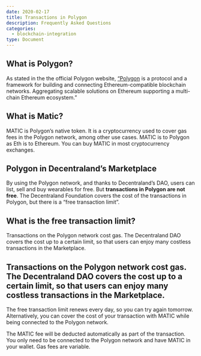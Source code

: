 ```yaml
---
date: 2020-02-17
title: Transactions in Polygon
description: Frequently Asked Questions
categories:
  - blockchain-integration
type: Document
---
```


## What is Polygon?

As stated in the the official Polygon website, [“Polygon](https://polygon.technology/) is a protocol and a framework for building and connecting Ethereum-compatible blockchain networks. Aggregating scalable solutions on Ethereum supporting a multi-chain Ethereum ecosystem.”

## What is Matic?

MATIC is Polygon’s native token. It is a cryptocurrency used to cover gas fees in the Polygon network, among other use cases. MATIC is to Polygon as Eth is to Ethereum.
You can buy MATIC in most cryptocurrency exchanges.

## Polygon in Decentraland’s Marketplace

By using the Polygon network, and thanks to Decentraland’s DAO, users can list, sell and buy wearables for free. But **transactions in Polygon are not free**. The Decentraland Foundation covers the cost of the transactions in Polygon, but there is a “free transaction limit”.

## What is the free transaction limit?

Transactions on the Polygon network cost gas. The Decentraland DAO covers the cost up to a certain limit, so that users can enjoy many costless transactions in the Marketplace.

## Transactions on the Polygon network cost gas. The Decentraland DAO covers the cost up to a certain limit, so that users can enjoy many costless transactions in the Marketplace.

The free transaction limit renews every day, so you can try again tomorrow. Alternatively, you can cover the cost of your transaction with MATIC while being connected to the Polygon network.

The MATIC fee will be deducted automatically as part of the transaction. You only need to be connected to the Polygon network and have MATIC in your wallet.
Gas fees are variable.
